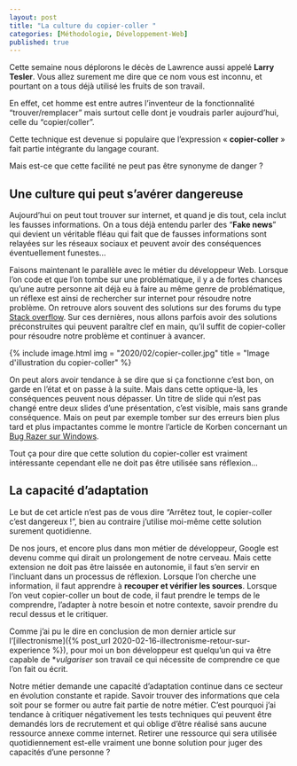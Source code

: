 ```yaml
---
layout: post
title: "La culture du copier-coller "
categories: [Méthodologie, Développement-Web]
published: true
---
```


Cette semaine nous déplorons le décès de Lawrence aussi appelé **Larry Tesler**.
Vous allez surement me dire que ce nom vous est inconnu, et pourtant on a tous déjà utilisé les fruits de son travail.

En effet, cet homme est entre autres l’inventeur de la fonctionnalité “trouver/remplacer” mais surtout celle dont je voudrais parler aujourd’hui, celle du “copier/coller”.

Cette technique est devenue si populaire que l’expression « **copier-coller** » fait partie intégrante du langage courant.

Mais est-ce que cette facilité ne peut pas être synonyme de danger ? 

## Une culture qui peut s’avérer dangereuse

Aujourd’hui on peut tout trouver sur internet, et quand je dis tout, cela inclut les fausses informations. 
On a tous déjà entendu parler des “**Fake news**” qui devient un véritable fléau qui fait que de fausses informations sont relayées sur les réseaux sociaux et peuvent avoir des conséquences éventuellement funestes… 

Faisons maintenant le parallèle avec le métier du développeur Web. Lorsque l’on code et que l’on tombe sur une problématique, il y a de fortes chances qu’une autre personne ait déjà eu à faire au même genre de problématique, un réflexe est ainsi de rechercher sur internet pour résoudre notre problème. On retrouve alors souvent des solutions sur des forums du type [Stack overflow](https://stackoverflow.com/). 
Sur ces dernières, nous allons parfois avoir des solutions préconstruites qui peuvent paraître clef en main, qu’il suffit de copier-coller pour résoudre notre problème et continuer à avancer. 

{% include image.html img = "2020/02/copier-coller.jpg" title = "Image d'illustration du copier-coller" %}

On peut alors avoir tendance à se dire que si ça fonctionne c’est bon, on garde en l’état et on passe à la suite. Mais dans cette optique-là, les conséquences peuvent nous dépasser. 
Un titre de slide qui n’est pas changé entre deux slides d’une présentation, c’est visible, mais sans grande conséquence.
Mais on peut par exemple tomber sur des erreurs bien plus tard et plus impactantes comme le montre l’article de Korben concernant un [Bug Razer sur Windows](https://korben.info/une-erreur-de-code-sur-stackoverflow-perpetue-un-bug-depuis-plus-de-10-ans.html).  

Tout ça pour dire que cette solution du copier-coller est vraiment intéressante cependant elle ne doit pas être utilisée sans réflexion...  

## La capacité d’adaptation 

Le but de cet article n’est pas de vous dire “Arrêtez tout, le copier-coller c’est dangereux !”, bien au contraire j’utilise moi-même cette solution surement quotidienne. 

De nos jours, et encore plus dans mon métier de développeur, Google est devenu comme qui dirait un prolongement de notre cerveau. Mais cette extension ne doit pas être laissée en autonomie, il faut s’en servir en l’incluant dans un processus de réflexion. 
Lorsque l’on cherche une information, il faut apprendre à **recouper et vérifier les sources**. Lorsque l’on veut copier-coller un bout de code, il faut prendre le temps de le comprendre, l’adapter à notre besoin et notre contexte, savoir prendre du recul dessus et le critiquer.

Comme j’ai pu le dire en conclusion de mon dernier article sur l’[illectronisme]({% post_url 2020-02-16-illectronisme-retour-sur-experience %}), pour moi un bon développeur est quelqu’un qui va être capable de **vulgariser* son travail ce qui nécessite de comprendre ce que l’on fait ou écrit.

Notre métier demande une capacité d’adaptation continue dans ce secteur en évolution constante et rapide. Savoir trouver des informations que cela soit pour se former ou autre fait partie de notre métier. 
C’est pourquoi j’ai tendance à critiquer négativement les tests techniques qui peuvent être demandés lors de recrutement et qui oblige d’être réalisé sans aucune ressource annexe comme internet. Retirer une ressource qui sera utilisée quotidiennement est-elle vraiment une bonne solution pour juger des capacités d’une personne ? 
